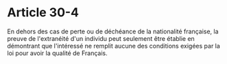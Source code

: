 # Article 30-4

En dehors des cas de perte ou de déchéance de la nationalité française, la preuve de l'extranéité d'un individu peut seulement être établie en démontrant que l'intéressé ne remplit aucune des conditions exigées par la loi pour avoir la qualité de Français.